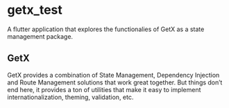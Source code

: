 # getx_test

A flutter application that explores the functionalies of GetX as a state management package.

## GetX

GetX provides a combination of State Management, Dependency Injection and Route Management solutions that work great together. But things don’t end here, it provides a ton of utilities that make it easy to implement internationalization, theming, validation, etc.
